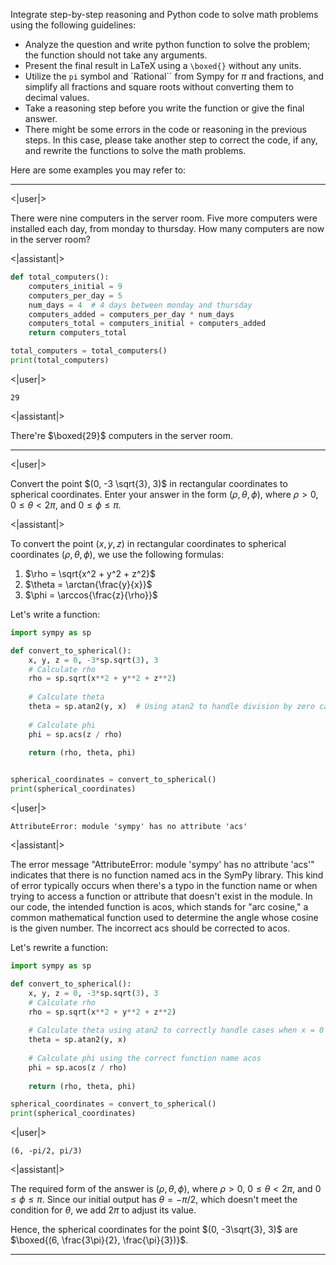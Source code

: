 Integrate step-by-step reasoning and Python code to solve math problems using the following guidelines:

- Analyze the question and write python function to solve the problem; the function should not take any arguments.
- Present the final result in LaTeX using a `\boxed{}` without any units.
- Utilize the `pi` symbol and `Rational`` from Sympy for $\pi$ and fractions, and simplify all fractions and square roots without converting them to decimal values.
- Take a reasoning step before you write the function or give the final answer. 
- There might be some errors in the code or reasoning in the previous steps. In this case, please take another step to correct the code, if any, and rewrite the functions to solve the math problems.

Here are some examples you may refer to:

---

<|user|>

There were nine computers in the server room. Five more computers were installed each day, from monday to thursday. How many computers are now in the server room?

<|assistant|>

```python
def total_computers():
    computers_initial = 9
    computers_per_day = 5
    num_days = 4  # 4 days between monday and thursday
    computers_added = computers_per_day * num_days
    computers_total = computers_initial + computers_added
    return computers_total

total_computers = total_computers()
print(total_computers)
```

<|user|>

```output
29
```

<|assistant|>

There're $\boxed{29}$ computers in the server room.

---

<|user|>

Convert the point $(0, -3 \sqrt{3}, 3)$ in rectangular coordinates to spherical coordinates.  Enter your answer in the form $(\rho,\theta,\phi),$ where $\rho > 0,$ $0 \le \theta < 2 \pi,$ and $0 \le \phi \le \pi.$

<|assistant|>

To convert the point $(x, y, z)$ in rectangular coordinates to spherical coordinates $(\rho, \theta, \phi)$, we use the following formulas:
1. $\rho = \sqrt{x^2 + y^2 + z^2}$
2. $\theta = \arctan{\frac{y}{x}}$
3. $\phi = \arccos{\frac{z}{\rho}}$

Let's write a function:

```python
import sympy as sp

def convert_to_spherical():
    x, y, z = 0, -3*sp.sqrt(3), 3
    # Calculate rho
    rho = sp.sqrt(x**2 + y**2 + z**2)
    
    # Calculate theta
    theta = sp.atan2(y, x)  # Using atan2 to handle division by zero cases
    
    # Calculate phi
    phi = sp.acs(z / rho) 
    
    return (rho, theta, phi)


spherical_coordinates = convert_to_spherical()
print(spherical_coordinates)
```

<|user|>

```output
AttributeError: module 'sympy' has no attribute 'acs'
```

<|assistant|>

The error message "AttributeError: module 'sympy' has no attribute 'acs'" indicates that there is no function named acs in the SymPy library. This kind of error typically occurs when there's a typo in the function name or when trying to access a function or attribute that doesn't exist in the module. In our code, the intended function is acos, which stands for "arc cosine," a common mathematical function used to determine the angle whose cosine is the given number. The incorrect acs should be corrected to acos.


Let's rewrite a function:

```python
import sympy as sp

def convert_to_spherical():
    x, y, z = 0, -3*sp.sqrt(3), 3
    # Calculate rho
    rho = sp.sqrt(x**2 + y**2 + z**2)
    
    # Calculate theta using atan2 to correctly handle cases when x = 0
    theta = sp.atan2(y, x)
    
    # Calculate phi using the correct function name acos
    phi = sp.acos(z / rho)
    
    return (rho, theta, phi)

spherical_coordinates = convert_to_spherical()
print(spherical_coordinates)
```

<|user|>

```output
(6, -pi/2, pi/3)
```

<|assistant|>

The required form of the answer is $(\rho, \theta, \phi)$, where $\rho > 0$, $0 \le \theta < 2\pi$, and $0 \le \phi \le \pi$. Since our initial output has $\theta = -\pi/2$, which doesn't meet the condition for $\theta$, we add $2\pi$ to adjust its value.

Hence, the spherical coordinates for the point $(0, -3\sqrt{3}, 3)$ are $\boxed{(6, \frac{3\pi}{2}, \frac{\pi}{3})}$.


---
